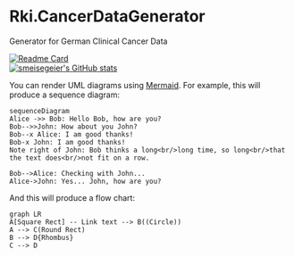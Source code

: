 # Rki.CancerDataGenerator
Generator for German Clinical Cancer Data<br>








[![Readme Card](https://github-readme-stats.vercel.app/api/pin/?username=smeisegeier&repo=CancerDataGenerator)](https://github.com/anuraghazra/github-readme-stats)
<br>
[![smeisegeier's GitHub stats](https://github-readme-stats.vercel.app/api?username=smeisegeier&count_private=true&hide_border=true&show_icons=true)](https://github.com/anuraghazra/github-readme-stats)
<br>


You can render UML diagrams using [Mermaid](https://mermaidjs.github.io/). For example, this will produce a sequence diagram:

```mermaid
sequenceDiagram
Alice ->> Bob: Hello Bob, how are you?
Bob-->>John: How about you John?
Bob--x Alice: I am good thanks!
Bob-x John: I am good thanks!
Note right of John: Bob thinks a long<br/>long time, so long<br/>that the text does<br/>not fit on a row.

Bob-->Alice: Checking with John...
Alice->John: Yes... John, how are you?
```

And this will produce a flow chart:

```mermaid
graph LR
A[Square Rect] -- Link text --> B((Circle))
A --> C(Round Rect)
B --> D{Rhombus}
C --> D
```
